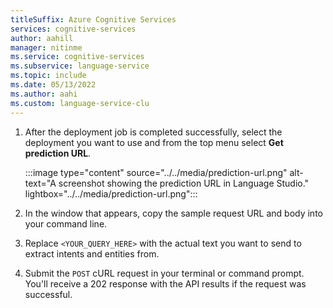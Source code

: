 ```yaml
---
titleSuffix: Azure Cognitive Services
services: cognitive-services
author: aahill
manager: nitinme
ms.service: cognitive-services
ms.subservice: language-service
ms.topic: include
ms.date: 05/13/2022
ms.author: aahi
ms.custom: language-service-clu 
---
```




1. After the deployment job is completed successfully, select the deployment you want to use and from the top menu select **Get prediction URL**.

    :::image type="content" source="../../media/prediction-url.png" alt-text="A screenshot showing the prediction URL in Language Studio." lightbox="../../media/prediction-url.png":::

2. In the window that appears, copy the sample request URL and body into your command line.

3. Replace `<YOUR_QUERY_HERE>` with the actual text you want to send to extract intents and entities from.

4. Submit the `POST` cURL request in your terminal or command prompt. You'll receive a 202 response with the API results if the request was successful.
